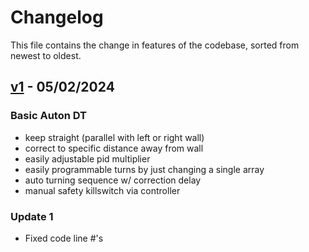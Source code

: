 # Changelog

This file contains the change in features of the codebase, sorted from newest to oldest.

## [v1](https://github.com/JiningLiu/POEAuton/commit/b3a288d5724b21327f699367a96826deec5e8f81) - 05/02/2024

### Basic Auton DT
* keep straight (parallel with left or right wall)
* correct to specific distance away from wall
* easily adjustable pid multiplier
* easily programmable turns by just changing a single array
* auto turning sequence w/ correction delay
* manual safety killswitch via controller

### Update 1
* Fixed code line #'s

